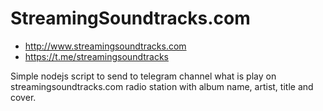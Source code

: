 # StreamingSoundtracks.com
 - http://www.streamingsoundtracks.com
 - https://t.me/streamingsoundtracks

Simple nodejs script to send to telegram channel what is play on streamingsoundtracks.com radio station with album name, artist, title and cover.
